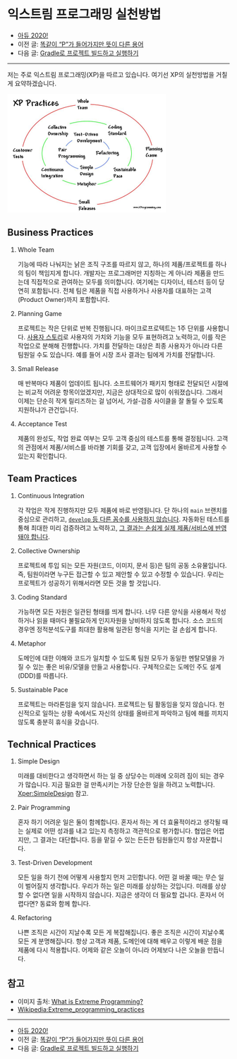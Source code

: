 # 익스트림 프로그래밍 실천방법

- [아듀 2020!](https://adieu2020.ahastudio.com/)
- 이전 글: [똑같이 “P”가 들어가지만 뜻이 다른 용어](https://j.mp/3pmUAzc)
- 다음 글: [Gradle로 프로젝트 빌드하고 실행하기](https://j.mp/3mdDrGd)

---

저는 주로 익스트림 프로그래밍(XP)을 따르고 있습니다.
여기선 XP의 실천방법을 거칠게 요약하겠습니다.

<img src="./images/xp-circles.jpg" alt="XP Practices" width="360" />

## Business Practices

1. Whole Team

    기능에 따라 나눠지는 낡은 조직 구조를 따르지 않고,
    하나의 제품/프로젝트를 하나의 팀이 책임지게 합니다.
    개발자는 프로그래머만 지칭하는 게 아니라
    제품을 만드는데 직접적으로 관여하는 모두를 의미합니다.
    여기에는 디자이너, 테스터 등이 당연히 포함됩니다.
    전체 팀은 제품을 직접 사용하거나 사용자를 대표하는
    고객(Product Owner)까지 포함합니다.

1. Planning Game

    프로젝트는 작은 단위로 반복 진행됩니다.
    마이크로프로텍트는 1주 단위를 사용합니다.
    [사용자 스토리](https://github.com/ahastudio/til/blob/main/agile/user-story.md)로
    사용자의 가치와 기능을 모두 표현하려고 노력하고,
    이를 작은 작업으로 분해해 진행합니다.
    가치를 전달하는 대상은 최종 사용자가 아니라
    다른 팀원일 수도 있습니다.
    예를 들어 시장 조사 결과는 팀에게 가치를 전달합니다.

1. Small Release

    매 반복마다 제품이 업데이트 됩니다.
    소프트웨어가 패키지 형태로 전달되던 시절에는
    비교적 어려운 항목이었겠지만,
    지금은 상대적으로 많이 쉬워졌습니다.
    그래서 이제는 단순히 작게 릴리즈하는 걸 넘어서,
    가설-검증 사이클을 잘 돌릴 수 있도록 지원하냐가 관건입니다.

1. Acceptance Test

    제품의 완성도, 작업 완료 여부는
    모두 고객 중심의 테스트를 통해 결정됩니다.
    고객의 관점에서 제품/서비스를 바라볼 기회를 갖고,
    고객 입장에서 올바르게 사용할 수 있는지 확인합니다.

## Team Practices

1. Continuous Integration

    각 작업은 작게 진행하지만 모두 제품에 바로 반영됩니다.
    단 하나의 `main` 브랜치를 중심으로 관리하고,
    [`develop` 등 다른 꼼수를 사용하지 않습니다](https://github.com/ahastudio/til/blob/main/git/github-flow.md).
    자동화된 테스트를 통해 최대한 미리 검증하려고 노력하고,
    [그 결과는 손쉽게 실제 제품/서비스에 반영돼야 합니다](https://github.com/ahastudio/til/tree/main/devops).

1. Collective Ownership

    프로젝트에 투입 되는 모든 자원(코드, 이미지, 문서 등)은
    팀의 공동 소유물입니다.
    즉, 팀원이라면 누구든 접근할 수 있고 제안할 수 있고
    수정할 수 있습니다.
    우리는 프로젝트가 성공하기 위해서라면 모든 것을 할 것입니다.

1. Coding Standard

    가능하면 모든 자원은 일관된 형태를 띄게 합니다.
    너무 다른 양식을 사용해서 작성하거나 읽을 때마다
    불필요하게 인지자원을 낭비하지 않도록 합니다.
    소스 코드의 경우엔 정적분석도구를 최대한 활용해
    일관된 형식을 지키는 걸 손쉽게 합니다.

1. Metaphor

    도메인에 대한 이해와 코드가 일치할 수 있도록
    팀원 모두가 동일한 멘탈모델을 가질 수 있는
    좋은 비유/모델을 만들고 사용합니다.
    구체적으로는 도메인 주도 설계(DDD)를 따릅니다.

1. Sustainable Pace

    프로젝트는 마라톤임을 잊지 않습니다.
    프로젝트는 팀 활동임을 잊지 않습니다.
    헌신적으로 일하는 상황 속에서도
    자신의 상태를 올바르게 파악하고
    팀에 해를 끼치지 않도록 충분히 휴식을 갖습니다.

## Technical Practices

1. Simple Design

    미래를 대비한다고 생각하면서 하는 일 중 상당수는
    미래에 오히려 짐이 되는 경우가 많습니다.
    지금 필요한 걸 만족시키는 가장 단순한 일을 하려고 노력합니다.
    [Xper:SimpleDesign](https://j.mp/37MLvK8) 참고.

1. Pair Programming

    혼자 하기 어려운 일은 둘이 함께합니다.
    혼자서 하는 게 더 효율적이라고 생각될 때는
    실제로 어떤 성과를 내고 있는지 측정하고 객관적으로 평가합니다.
    협업은 어렵지만, 그 결과는 대단합니다.
    등을 맡길 수 있는 든든한 팀원들인지 항상 자문합니다.

1. Test-Driven Development

    모든 일을 하기 전에 어떻게 사용할지 먼저 고민합니다.
    어떤 걸 바꿀 때는 무슨 일이 벌어질지 생각합니다.
    우리가 하는 일은 미래를 상상하는 것입니다.
    미래를 상상할 수 없다면 일을 시작하지 않습니다.
    지금은 생각이 더 필요할 겁니다.
    혼자서 어렵다면? 동료와 함께 합니다.

1. Refactoring

    나쁜 조직은 시간이 지날수록 모든 게 복잡해집니다.
    좋은 조직은 시간이 지날수록 모든 게 분명해집니다.
    항상 고객과 제품, 도메인에 대해 배우고
    이렇게 배운 점을 제품에 다시 적용합니다.
    어제와 같은 오늘이 아니라 어제보다 나은 오늘을 만듭니다.

## 참고

- 이미지 출처: [What is Extreme Programming?](https://j.mp/3aIsHNZ)
- [Wikipedia:Extreme_programming_practices](https://j.mp/2Kulu9I)

---

- [아듀 2020!](https://adieu2020.ahastudio.com/)
- 이전 글: [똑같이 “P”가 들어가지만 뜻이 다른 용어](https://j.mp/3pmUAzc)
- 다음 글: [Gradle로 프로젝트 빌드하고 실행하기](https://j.mp/3mdDrGd)
